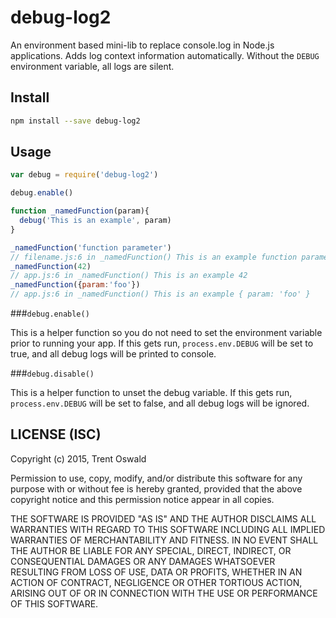 # debug-log2

An environment based mini-lib to replace console.log in Node.js applications. Adds log context information automatically. Without the `DEBUG` environment variable, all logs are silent.

## Install

```sh
npm install --save debug-log2
```

## Usage

```js
var debug = require('debug-log2')

debug.enable()

function _namedFunction(param){
  debug('This is an example', param)
}

_namedFunction('function parameter')
// filename.js:6 in _namedFunction() This is an example function parameter
_namedFunction(42)
// app.js:6 in _namedFunction() This is an example 42
_namedFunction({param:'foo'})
// app.js:6 in _namedFunction() This is an example { param: 'foo' }
```

###`debug.enable()`

This is a helper function so you do not need to set the environment variable prior to running your app. If this gets run, `process.env.DEBUG` will be set to true, and all debug logs will be printed to console.

###`debug.disable()`

This is a helper function to unset the debug variable. If this gets run, `process.env.DEBUG` will be set to false, and all debug logs will be ignored.

## LICENSE (ISC)

Copyright (c) 2015, Trent Oswald

Permission to use, copy, modify, and/or distribute this software for any
purpose with or without fee is hereby granted, provided that the above
copyright notice and this permission notice appear in all copies.

THE SOFTWARE IS PROVIDED "AS IS" AND THE AUTHOR DISCLAIMS ALL WARRANTIES
WITH REGARD TO THIS SOFTWARE INCLUDING ALL IMPLIED WARRANTIES OF
MERCHANTABILITY AND FITNESS. IN NO EVENT SHALL THE AUTHOR BE LIABLE FOR ANY
SPECIAL, DIRECT, INDIRECT, OR CONSEQUENTIAL DAMAGES OR ANY DAMAGES
WHATSOEVER RESULTING FROM LOSS OF USE, DATA OR PROFITS, WHETHER IN AN ACTION
OF CONTRACT, NEGLIGENCE OR OTHER TORTIOUS ACTION, ARISING OUT OF OR IN
CONNECTION WITH THE USE OR PERFORMANCE OF THIS SOFTWARE.